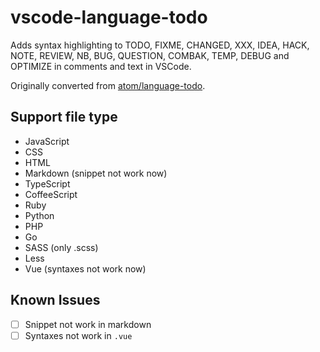 # vscode-language-todo

Adds syntax highlighting to TODO, FIXME, CHANGED, XXX, IDEA, HACK, NOTE, REVIEW, NB, BUG, QUESTION, COMBAK, TEMP, DEBUG and OPTIMIZE in comments and text in VSCode.

Originally converted from [atom/language-todo](https://github.com/atom/language-todo).

## Support file type

- JavaScript
- CSS
- HTML
- Markdown (snippet not work now)
- TypeScript
- CoffeeScript
- Ruby
- Python
- PHP
- Go
- SASS (only .scss)
- Less
- Vue (syntaxes not work now)

## Known Issues

- [ ] Snippet not work in markdown
- [ ] Syntaxes not work in `.vue`